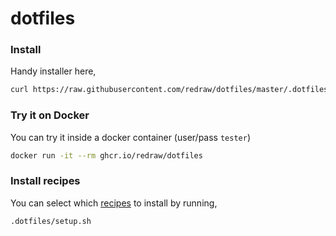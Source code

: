 # dotfiles

### Install
Handy installer here,
```bash
curl https://raw.githubusercontent.com/redraw/dotfiles/master/.dotfiles/install.sh | bash
```

### Try it on Docker
You can try it inside a docker container (user/pass `tester`)
```bash
docker run -it --rm ghcr.io/redraw/dotfiles
```

### Install recipes

You can select which [recipes](./.dotfiles/recipes) to install by running,

```bash
.dotfiles/setup.sh
```
